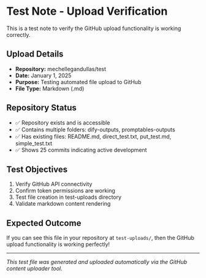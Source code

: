 # Test Note - Upload Verification

This is a test note to verify the GitHub upload functionality is working correctly.

## Upload Details
- **Repository:** mechellegandullas/test
- **Date:** January 1, 2025
- **Purpose:** Testing automated file upload to GitHub
- **File Type:** Markdown (.md)

## Repository Status
- ✅ Repository exists and is accessible
- ✅ Contains multiple folders: dify-outputs, promptables-outputs
- ✅ Has existing files: README.md, direct_test.txt, put_test.md, simple_test.txt
- ✅ Shows 25 commits indicating active development

## Test Objectives
1. Verify GitHub API connectivity
2. Confirm token permissions are working
3. Test file creation in test-uploads directory
4. Validate markdown content rendering

## Expected Outcome
If you can see this file in your repository at `test-uploads/`, then the GitHub upload functionality is working perfectly!

---

*This test file was generated and uploaded automatically via the GitHub content uploader tool.*